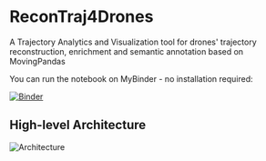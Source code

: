 # ReconTraj4Drones
A Trajectory Analytics and Visualization tool for drones' trajectory reconstruction, enrichment and semantic annotation based on MovingPandas

You can run the notebook on MyBinder - no installation required:

[![Binder](https://mybinder.org/badge_logo.svg)](https://mybinder.org/v2/gh/AndreasSoularidis/ReconTraj4Drones/master?labpath=%2Ftutorials%2FReconTraj4Drones-Examples.ipynb)

## High-level Architecture
![Architecture](https://user-images.githubusercontent.com/20847732/209943304-86cd6322-430a-4018-8989-aa7338461cdc.png)
